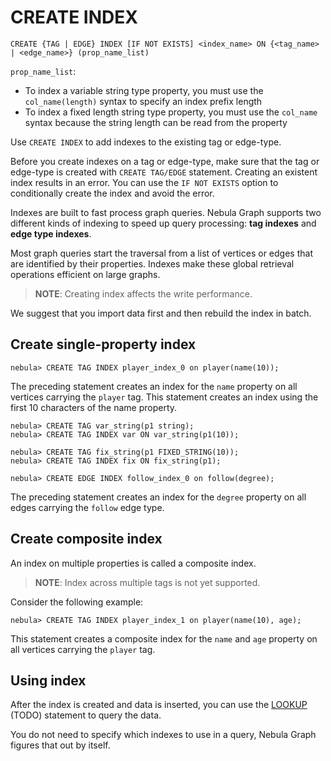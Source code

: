 # CREATE INDEX

```ngql
CREATE {TAG | EDGE} INDEX [IF NOT EXISTS] <index_name> ON {<tag_name> | <edge_name>} (prop_name_list)
```

`prop_name_list`:

- To index a variable string type property, you must use the `col_name(length)` syntax to specify an index prefix length
- To index a fixed length string type property, you must use the `col_name` syntax because the string length can be read from the property

Use `CREATE INDEX` to add indexes to the existing tag or edge-type.

Before you create indexes on a tag or edge-type, make sure that the tag or edge-type is created with `CREATE TAG/EDGE` statement. Creating an existent index results in an error. You can use the `IF NOT EXISTS` option to conditionally create the index and avoid the error.

Indexes are built to fast process graph queries. Nebula Graph supports two different kinds of indexing to speed up query processing: **tag indexes** and **edge type indexes**.

Most graph queries start the traversal from a list of vertices or edges that are identified by their properties. Indexes make these global retrieval operations efficient on large graphs.

> **NOTE**: Creating index affects the write performance.

We suggest that you import data first and then rebuild the index in batch.

## Create single-property index

```ngql
nebula> CREATE TAG INDEX player_index_0 on player(name(10));
```

The preceding statement creates an index for the `name` property on all vertices carrying the `player` tag. This statement creates an index using the first 10 characters of the name property.

```ngql
nebula> CREATE TAG var_string(p1 string);
nebula> CREATE TAG INDEX var ON var_string(p1(10));

nebula> CREATE TAG fix_string(p1 FIXED_STRING(10));
nebula> CREATE TAG INDEX fix ON fix_string(p1);
```

```ngql
nebula> CREATE EDGE INDEX follow_index_0 on follow(degree);
```

The preceding statement creates an index for the `degree` property on all edges carrying the `follow` edge type.

## Create composite index

An index on multiple properties is called a composite index.

> **NOTE**: Index across multiple tags is not yet supported.

Consider the following example:

```ngql
nebula> CREATE TAG INDEX player_index_1 on player(name(10), age);
```

This statement creates a composite index for the `name` and `age` property on all vertices carrying the `player` tag.

## Using index

After the index is created and data is inserted, you can use the [LOOKUP]() (TODO) statement to query the data.

You do not need to specify which indexes to use in a query, Nebula Graph figures that out by itself.
